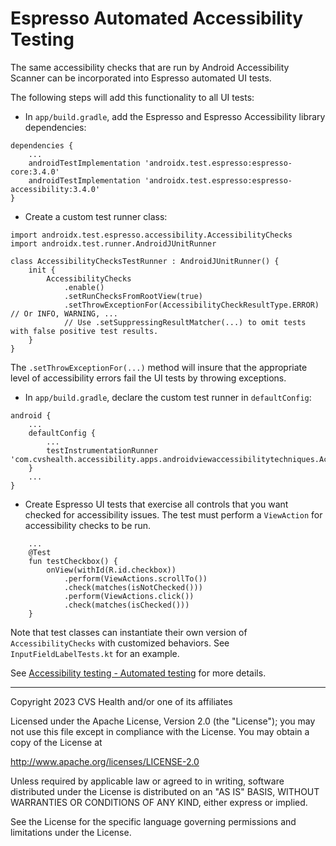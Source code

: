 # Espresso Automated Accessibility Testing
The same accessibility checks that are run by Android Accessibility Scanner can be incorporated into Espresso automated UI tests.

The following steps will add this functionality to all UI tests:

* In `app/build.gradle`, add the Espresso and Espresso Accessibility library dependencies:

```
dependencies {
    ...
    androidTestImplementation 'androidx.test.espresso:espresso-core:3.4.0'
    androidTestImplementation 'androidx.test.espresso:espresso-accessibility:3.4.0'
}
```

* Create a custom test runner class:

```
import androidx.test.espresso.accessibility.AccessibilityChecks
import androidx.test.runner.AndroidJUnitRunner

class AccessibilityChecksTestRunner : AndroidJUnitRunner() {
    init {
        AccessibilityChecks
            .enable()
            .setRunChecksFromRootView(true)
            .setThrowExceptionFor(AccessibilityCheckResultType.ERROR) // Or INFO, WARNING, ... 
            // Use .setSuppressingResultMatcher(...) to omit tests with false positive test results.
    }
}
```

The `.setThrowExceptionFor(...)` method will insure that the appropriate level of accessibility errors fail the UI tests by throwing exceptions. 

* In `app/build.gradle`, declare the custom test runner in `defaultConfig`:

```
android {
    ...
    defaultConfig {
        ...
        testInstrumentationRunner 'com.cvshealth.accessibility.apps.androidviewaccessibilitytechniques.AccessibilityChecksTestRunner'
    }
    ...
}
```

* Create Espresso UI tests that exercise all controls that you want checked for accessibility issues. The test must perform a `ViewAction` for accessibility checks to be run.

```
    ...
    @Test
    fun testCheckbox() {
        onView(withId(R.id.checkbox))
            .perform(ViewActions.scrollTo())
            .check(matches(isNotChecked()))
            .perform(ViewActions.click())
            .check(matches(isChecked()))
    }
```

Note that test classes can instantiate their own version of `AccessibilityChecks` with customized behaviors. See `InputFieldLabelTests.kt` for an example.


See [Accessibility testing - Automated testing](https://developer.android.com/guide/topics/ui/accessibility/testing#automated) for more details.


----

Copyright 2023 CVS Health and/or one of its affiliates

Licensed under the Apache License, Version 2.0 (the "License");
you may not use this file except in compliance with the License.
You may obtain a copy of the License at

http://www.apache.org/licenses/LICENSE-2.0

Unless required by applicable law or agreed to in writing, software
distributed under the License is distributed on an "AS IS" BASIS,
WITHOUT WARRANTIES OR CONDITIONS OF ANY KIND, either express or implied.

See the License for the specific language governing permissions and
limitations under the License.